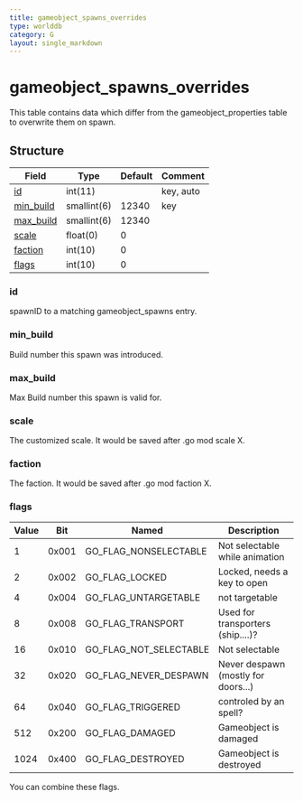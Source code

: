 ```yaml
---
title: gameobject_spawns_overrides
type: worlddb
category: G
layout: single_markdown
---
```


# gameobject_spawns_overrides
This table contains data which differ from the gameobject_properties table to overwrite them on spawn.

## Structure

Field                                   | Type          | Default | Comment 
--------------------------------------- | ------------- | ------- | --------
[id](#id)                               | int(11)       |         | key, auto
[min_build](#min_build)                 | smallint(6)   | 12340   | key
[max_build](#max_build)                 | smallint(6)   | 12340   |
[scale](#scale)                         | float(0)      | 0       |
[faction](#faction)                     | int(10)       | 0       |
[flags](#flags)                         | int(10)       | 0       |

### id

spawnID to a matching gameobject_spawns entry.

### min_build

Build number this spawn was introduced.

### max_build

Max Build number this spawn is valid for.

### scale

The customized scale. It would be saved after .go mod scale X.

### faction

The faction. It would be saved after .go mod faction X.

### flags

Value | Bit   | Named                  | Description                        
----- | ----- | ---------------------- | -----------------------------------
1     | 0x001 | GO_FLAG_NONSELECTABLE  | Not selectable while animation     
2     | 0x002 | GO_FLAG_LOCKED         | Locked, needs a key to open        
4     | 0x004 | GO_FLAG_UNTARGETABLE   | not targetable                     
8     | 0x008 | GO_FLAG_TRANSPORT      | Used for transporters (ship....)?  
16    | 0x010 | GO_FLAG_NOT_SELECTABLE | Not selectable                     
32    | 0x020 | GO_FLAG_NEVER_DESPAWN  | Never despawn (mostly for doors...)
64    | 0x040 | GO_FLAG_TRIGGERED      | controled by an spell?             
512   | 0x200 | GO_FLAG_DAMAGED        | Gameobject is damaged              
1024  | 0x400 | GO_FLAG_DESTROYED      | Gameobject is destroyed            

You can combine these flags.
